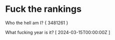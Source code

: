 # Fuck the rankings

Who the hell am I?
{ 3481261 }

What fucking year is it?
[ 2024-03-15T00:00:00Z ]

